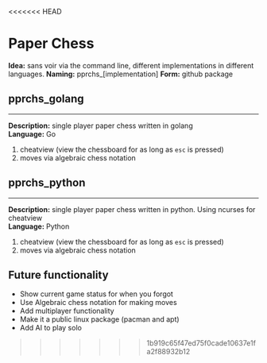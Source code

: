 <<<<<<< HEAD
# Paper Chess
**Idea:** sans voir via the command line, different implementations in different languages.
**Naming:** pprchs_[implementation]
**Form:** github package 

## pprchs_golang
---
**Description:** single player paper chess written in golang  
**Language:** Go

1. cheatview (view the chessboard for as long as `esc` is pressed)
2. moves via algebraic chess notation

## pprchs_python
---
**Description:** single player paper chess written in python. Using ncurses for cheatview  
**Language:** Python

1. cheatview (view the chessboard for as long as `esc` is pressed)
2. moves via algebraic chess notation

## Future functionality 
- Show current game status for when you forgot
- Use Algebraic chess notation for making moves 
- Add multiplayer functionality
- Make it a public linux package (pacman and apt)
- Add AI to play solo
>>>>>>> 1b919c65f47ed75f0cade10637e1fa2f88932b12
